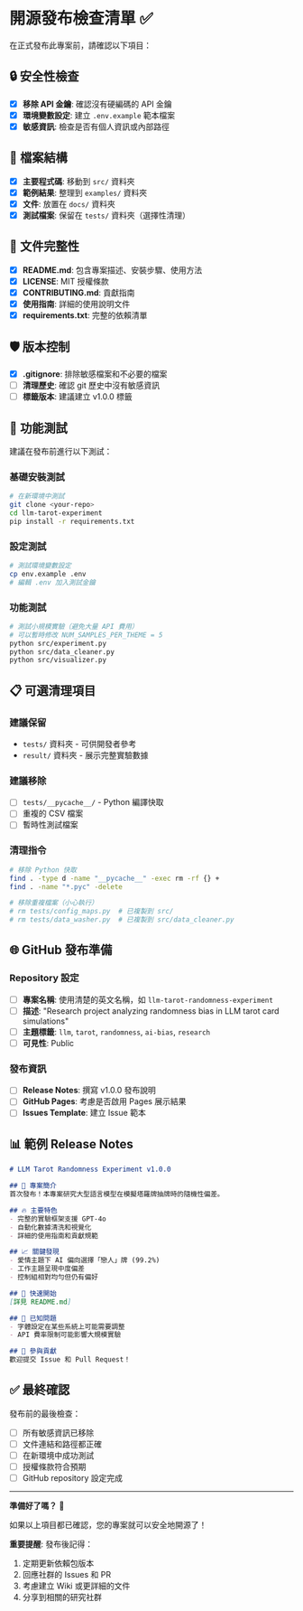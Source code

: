 # 開源發布檢查清單 ✅

在正式發布此專案前，請確認以下項目：

## 🔒 安全性檢查

- [x] **移除 API 金鑰**: 確認沒有硬編碼的 API 金鑰
- [x] **環境變數設定**: 建立 `.env.example` 範本檔案
- [x] **敏感資訊**: 檢查是否有個人資訊或內部路徑

## 📁 檔案結構

- [x] **主要程式碼**: 移動到 `src/` 資料夾
- [x] **範例結果**: 整理到 `examples/` 資料夾  
- [x] **文件**: 放置在 `docs/` 資料夾
- [x] **測試檔案**: 保留在 `tests/` 資料夾（選擇性清理）

## 📝 文件完整性

- [x] **README.md**: 包含專案描述、安裝步驟、使用方法
- [x] **LICENSE**: MIT 授權條款
- [x] **CONTRIBUTING.md**: 貢獻指南
- [x] **使用指南**: 詳細的使用說明文件
- [x] **requirements.txt**: 完整的依賴清單

## 🛡️ 版本控制

- [x] **.gitignore**: 排除敏感檔案和不必要的檔案
- [ ] **清理歷史**: 確認 git 歷史中沒有敏感資訊
- [ ] **標籤版本**: 建議建立 v1.0.0 標籤

## 🧪 功能測試

建議在發布前進行以下測試：

### 基礎安裝測試
```bash
# 在新環境中測試
git clone <your-repo>
cd llm-tarot-experiment
pip install -r requirements.txt
```

### 設定測試
```bash
# 測試環境變數設定
cp env.example .env
# 編輯 .env 加入測試金鑰
```

### 功能測試
```bash
# 測試小規模實驗（避免大量 API 費用）
# 可以暫時修改 NUM_SAMPLES_PER_THEME = 5
python src/experiment.py
python src/data_cleaner.py  
python src/visualizer.py
```

## 📋 可選清理項目

### 建議保留
- `tests/` 資料夾 - 可供開發者參考
- `result/` 資料夾 - 展示完整實驗數據

### 建議移除
- [ ] `tests/__pycache__/` - Python 編譯快取
- [ ] 重複的 CSV 檔案
- [ ] 暫時性測試檔案

### 清理指令
```bash
# 移除 Python 快取
find . -type d -name "__pycache__" -exec rm -rf {} +
find . -name "*.pyc" -delete

# 移除重複檔案（小心執行）
# rm tests/config_maps.py  # 已複製到 src/
# rm tests/data_washer.py  # 已複製到 src/data_cleaner.py
```

## 🌐 GitHub 發布準備

### Repository 設定
- [ ] **專案名稱**: 使用清楚的英文名稱，如 `llm-tarot-randomness-experiment`
- [ ] **描述**: "Research project analyzing randomness bias in LLM tarot card simulations"
- [ ] **主題標籤**: `llm`, `tarot`, `randomness`, `ai-bias`, `research`
- [ ] **可見性**: Public

### 發布資訊
- [ ] **Release Notes**: 撰寫 v1.0.0 發布說明
- [ ] **GitHub Pages**: 考慮是否啟用 Pages 展示結果
- [ ] **Issues Template**: 建立 Issue 範本

## 📊 範例 Release Notes

```markdown
# LLM Tarot Randomness Experiment v1.0.0

## 🎯 專案簡介
首次發布！本專案研究大型語言模型在模擬塔羅牌抽牌時的隨機性偏差。

## 🔥 主要特色
- 完整的實驗框架支援 GPT-4o
- 自動化數據清洗和視覺化
- 詳細的使用指南和貢獻規範

## 📈 關鍵發現  
- 愛情主題下 AI 偏向選擇「戀人」牌 (99.2%)
- 工作主題呈現中度偏差
- 控制組相對均勻但仍有偏好

## 🚀 快速開始
[詳見 README.md]

## 🐛 已知問題
- 字體設定在某些系統上可能需要調整
- API 費率限制可能影響大規模實驗

## 🤝 參與貢獻
歡迎提交 Issue 和 Pull Request！
```

## ✅ 最終確認

發布前的最後檢查：

- [ ] 所有敏感資訊已移除
- [ ] 文件連結和路徑都正確
- [ ] 在新環境中成功測試
- [ ] 授權條款符合預期
- [ ] GitHub repository 設定完成

---

**準備好了嗎？** 🚀

如果以上項目都已確認，您的專案就可以安全地開源了！

**重要提醒**: 發布後記得：
1. 定期更新依賴包版本
2. 回應社群的 Issues 和 PR
3. 考慮建立 Wiki 或更詳細的文件
4. 分享到相關的研究社群
